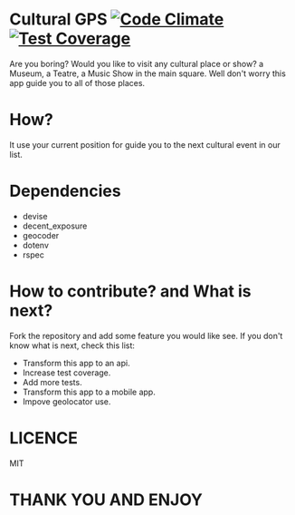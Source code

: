 Cultural GPS [![Code Climate](https://codeclimate.com/github/ezekielriva/cultural-gps/badges/gpa.svg)](https://codeclimate.com/github/ezekielriva/cultural-gps) [![Test Coverage](https://codeclimate.com/github/ezekielriva/cultural-gps/badges/coverage.svg)](https://codeclimate.com/github/ezekielriva/cultural-gps)
============

Are you boring? Would you like to visit any cultural place or show? a Museum, a Teatre, a Music Show in the main square. Well don't worry this app guide you to all of those places.

How?
====
It use your current position for guide you to the next cultural event in our list.

Dependencies
============
  + devise
  + decent_exposure
  + geocoder
  + dotenv
  + rspec

How to contribute? and What is next?
=============
Fork the repository and add some feature you would like see. If you don't know what is next, check this list:

  + Transform this app to an api.
  + Increase test coverage.
  + Add more tests.
  + Transform this app to a mobile app.
  + Impove geolocator use.

LICENCE
=======
MIT

THANK YOU AND ENJOY
===================
